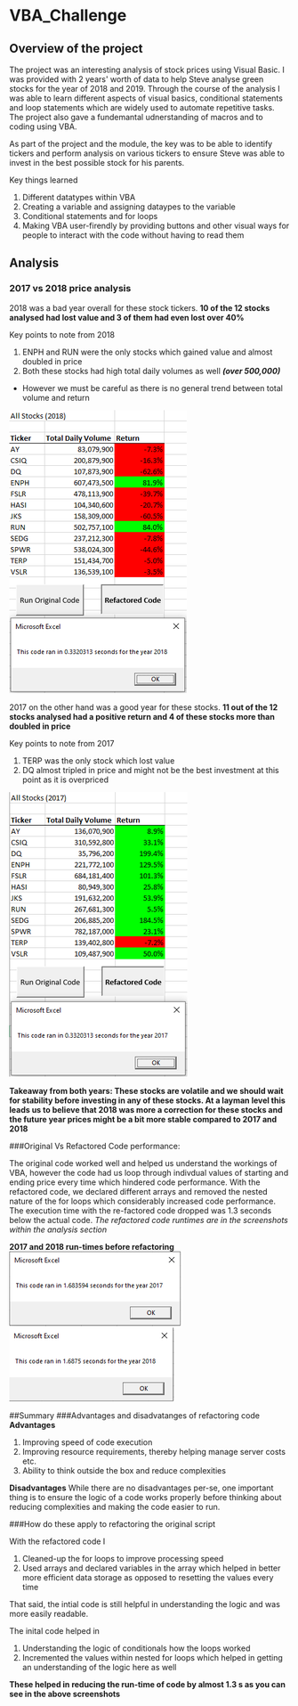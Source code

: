 # VBA_Challenge
## Overview of the project
The project was an interesting analysis of stock prices using Visual Basic. I was provided with 2 years' worth of data to help Steve analyse green stocks for the year of 2018 and 2019. Through the course of the analysis I was able to learn different aspects of visual basics, conditional statements and loop statements which are widely used to automate repetitive tasks. The project also gave a fundemantal udnerstanding of macros and to coding using VBA.  

As part of the project and the module, the key was to be able to identify tickers and perform analysis on various tickers to ensure Steve was able to invest in the best possible stock for his parents.  

Key things learned
1. Different datatypes within VBA
2. Creating a variable and assigning dataypes to the variable
3. Conditional statements and for loops
4. Making VBA user-firendly by providing buttons and other visual ways for people to interact with the code without having to read them

## Analysis
### 2017 vs 2018 price analysis
2018 was a bad year overall for these stock tickers. **10 of the 12 stocks analysed had lost value and 3 of them had even lost over 40%**

Key points to note from 2018
1. ENPH and RUN were the only stocks which gained value and almost doubled in price
2. Both these stocks had high total daily volumes as well **_(over 500,000)_**
- However we must be careful as there is no general trend between total volume and return  

![2018 analysis](VBA_Challenge_2018.png)

2017 on the other hand was a good year for these stocks. **11 out of the 12 stocks analysed had a positive return and 4 of these stocks more than doubled in price**

Key points to note from 2017
1. TERP was the only stock which lost value
2. DQ almost tripled in price and might not be the best investment at this point as it is overpriced  

![2017 analysis](VBA_Challenge_2017.png)


**Takeaway from both years: These stocks are volatile and we should wait for stability before investing in any of these stocks. At a layman level this leads us to believe that 2018 was more a correction for these stocks and the future year prices might be a bit more stable compared to 2017 and 2018**


###Original Vs Refactored Code performance:

The original code worked well and helped us understand the workings of VBA, however the code had us loop through indivdual values of starting and ending price every time which hindered code performance.
With the refactored code, we declared different arrays and removed the nested nature of the for loops which considerably increased code performance. The execution time with the re-factored code dropped was 1.3 seconds below the actual code. _The refactored code runtimes are in the screenshots within the analysis section_

**2017 and 2018 run-times before refactoring**  
![2017 code time](VBA_Old_Code_time_2017.PNG)
![2018 code time](VBA_Old_Code_time_2018.png)

##Summary
###Advantages and disadvatanges of refactoring code
**Advantages**
1. Improving speed of code execution
2. Improving resource requirements, thereby helping manage server costs etc.
3. Ability to think outside the box and reduce complexities  

**Disadvantages**
While there are no disadvantages per-se, one important thing is to ensure the logic of a code works properly before thinking about reducing complexities and making the code easier to run.

###How do these apply to refactoring the original script

With the refactored code I
1. Cleaned-up the for loops to improve processing speed
2. Used arrays and declared variables in the array which helped in better more efficient data storage as opposed to resetting the values every time

That said, the intial code is still helpful in understanding the logic and was more easily readable.

The inital code helped in
1. Understanding the logic of conditionals how the loops worked
2. Incremented the values within nested for loops which helped in getting an understanding of the logic here as well

**These helped in reducing the run-time of code by almost 1.3 s as you can see in the above screenshots**





